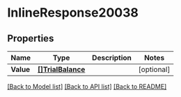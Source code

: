 # InlineResponse20038

## Properties

Name | Type | Description | Notes
------------ | ------------- | ------------- | -------------
**Value** | [**[]TrialBalance**](trialBalance.md) |  | [optional] 

[[Back to Model list]](../README.md#documentation-for-models) [[Back to API list]](../README.md#documentation-for-api-endpoints) [[Back to README]](../README.md)


